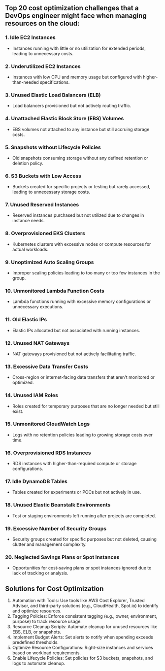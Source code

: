 ## Top 20 cost optimization challenges that a DevOps engineer might face when managing resources on the cloud:

### 1. Idle EC2 Instances
- Instances running with little or no utilization for extended periods, leading to unnecessary costs.

### 2. Underutilized EC2 Instances
- Instances with low CPU and memory usage but configured with higher-than-needed specifications.

### 3. Unused Elastic Load Balancers (ELB)
- Load balancers provisioned but not actively routing traffic.

### 4. Unattached Elastic Block Store (EBS) Volumes
- EBS volumes not attached to any instance but still accruing storage costs.

### 5. Snapshots without Lifecycle Policies
- Old snapshots consuming storage without any defined retention or deletion policy.

### 6. S3 Buckets with Low Access
- Buckets created for specific projects or testing but rarely accessed, leading to unnecessary storage costs.

### 7. Unused Reserved Instances
- Reserved instances purchased but not utilized due to changes in instance needs.

### 8. Overprovisioned EKS Clusters
- Kubernetes clusters with excessive nodes or compute resources for actual workloads.

### 9. Unoptimized Auto Scaling Groups
- Improper scaling policies leading to too many or too few instances in the group.

### 10. Unmonitored Lambda Function Costs
- Lambda functions running with excessive memory configurations or unnecessary executions.

### 11. Old Elastic IPs
- Elastic IPs allocated but not associated with running instances.

### 12. Unused NAT Gateways
- NAT gateways provisioned but not actively facilitating traffic.

### 13. Excessive Data Transfer Costs
- Cross-region or internet-facing data transfers that aren't monitored or optimized.

### 14. Unused IAM Roles
- Roles created for temporary purposes that are no longer needed but still exist.

### 15. Unmonitored CloudWatch Logs
- Logs with no retention policies leading to growing storage costs over time.

### 16. Overprovisioned RDS Instances
- RDS instances with higher-than-required compute or storage configurations.

### 17. Idle DynamoDB Tables
- Tables created for experiments or POCs but not actively in use.

### 18. Unused Elastic Beanstalk Environments
- Test or staging environments left running after projects are completed.

### 19. Excessive Number of Security Groups
- Security groups created for specific purposes but not deleted, causing clutter and management complexity.

### 20. Neglected Savings Plans or Spot Instances
- Opportunities for cost-saving plans or spot instances ignored due to lack of tracking or analysis.

 ## Solutions for Cost Optimization
 1) Automation with Tools: Use tools like AWS Cost Explorer, Trusted Advisor, and third-party solutions (e.g., CloudHealth, Spot.io) to identify and optimize resources.
 2) Tagging Policies: Enforce consistent tagging (e.g., owner, environment, purpose) to track resource usage.
 3) Resource Cleanup Scripts: Automate cleanup for unused resources like EBS, ELB, or snapshots.
 4) Implement Budget Alerts: Set alerts to notify when spending exceeds predefined thresholds.
 5) Optimize Resource Configurations: Right-size instances and services based on workload requirements.
 6) Enable Lifecycle Policies: Set policies for S3 buckets, snapshots, and logs to automate cleanup.
